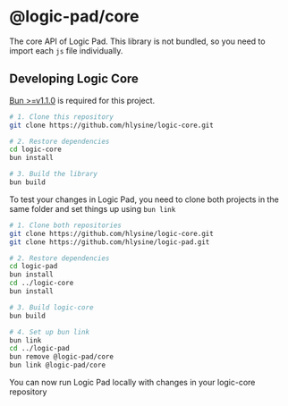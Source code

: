 # @logic-pad/core

The core API of Logic Pad. This library is not bundled, so you need to import each `js` file individually.

## Developing Logic Core

[Bun >=v1.1.0](https://bun.sh/) is required for this project.

```bash
# 1. Clone this repository
git clone https://github.com/hlysine/logic-core.git

# 2. Restore dependencies
cd logic-core
bun install

# 3. Build the library
bun build
```

To test your changes in Logic Pad, you need to clone both projects in the same folder and set things up using `bun link`

```bash
# 1. Clone both repositories
git clone https://github.com/hlysine/logic-core.git
git clone https://github.com/hlysine/logic-pad.git

# 2. Restore dependencies
cd logic-pad
bun install
cd ../logic-core
bun install

# 3. Build logic-core
bun build

# 4. Set up bun link
bun link
cd ../logic-pad
bun remove @logic-pad/core
bun link @logic-pad/core
```

You can now run Logic Pad locally with changes in your logic-core repository
